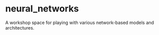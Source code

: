# neural_networks
A workshop space for playing with various network-based models and architectures. 
